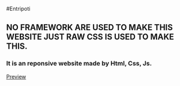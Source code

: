 #Entripoti
<h2>NO FRAMEWORK ARE USED TO MAKE THIS WEBSITE JUST RAW CSS IS USED TO MAKE THIS.</h3>
<h3>It is an reponsive website made by Html, Css, Js.</h3>
<a href="https://abdurrobr34l.github.io/Entrepoti/">Preview</a>
